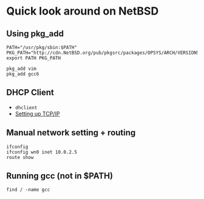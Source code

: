 # Quick look around on NetBSD

## Using pkg_add
```
PATH="/usr/pkg/sbin:$PATH"
PKG_PATH="http://cdn.NetBSD.org/pub/pkgsrc/packages/OPSYS/ARCH/VERSIONS/All/"
export PATH PKG_PATH

pkg_add vim
pkg_add gcc6
```

## DHCP Client
 - `dhclient`
 - [Setting up TCP/IP](https://www.netbsd.org/docs/guide/en/chap-net-practice.html#chap-net-practice-small-net)
 
## Manual network setting + routing
```
ifconfig
ifconfig wn0 inet 10.0.2.5
route show
```

## Running gcc (not in $PATH)
```
find / -name gcc
```
